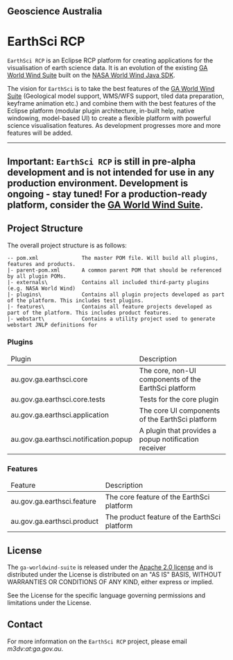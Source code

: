 ## Geoscience Australia ##
# EarthSci RCP #

`EarthSci RCP` is an Eclipse RCP platform for creating applications for the visualisation of earth science data. It is an evolution of the existing [GA World Wind Suite](https://github.com/ga-m3dv/ga-worldwind-suite) built on the [NASA World Wind Java SDK](http://worldwind.arc.nasa.gov/java/).

The vision for `EarthSci` is to take the best features of the [GA World Wind Suite](https://github.com/ga-m3dv/ga-worldwind-suite) (Geological model support, WMS/WFS support, tiled data preparation, keyframe animation etc.) and combine them with the best features of the Eclipse platform (modular plugin architecture, in-built help, native windowing, model-based UI) to create a flexible platform with powerful science visualisation features. As development progresses more and more features will be added.

---
**Important:**  `EarthSci RCP` is still in pre-alpha development and is not intended for use in any production environment. Development is ongoing - stay tuned! For a production-ready platform, consider the [GA World Wind Suite](https://github.com/ga-m3dv/ga-worldwind-suite).
---

## Project Structure ##

The overall project structure is as follows:

    -- pom.xml				The master POM file. Will build all plugins, features and products.
    |- parent-pom.xml		A common parent POM that should be referenced by all plugin POMs.
    |- externals\			Contains all included third-party plugins (e.g. NASA World Wind)
    |- plugins\				Contains all plugin projects developed as part of the platform. This includes test plugins.
    |- features\			Contains all feature projects developed as part of the platform. This includes product features.
    |- webstart\			Contains a utility project used to generate webstart JNLP definitions for 

### Plugins ###

<table>
	<thead><tr><td>Plugin</td><td>Description</td></tr></thead>
	<tbody>
		<tr><td>au.gov.ga.earthsci.core</td><td>The core, non-UI components of the EarthSci platform</td></tr>
		<tr><td>au.gov.ga.earthsci.core.tests</td><td>Tests for the core plugin</td></tr>
		<tr><td>au.gov.ga.earthsci.application</td><td>The core UI components of the EarthSci platform</td></tr>
		<tr><td>au.gov.ga.earthsci.notification.popup</td><td>A plugin that provides a popup notification receiver</td></tr>
	</tbody>
</table>

### Features ###

<table>
	<thead><tr><td>Feature</td><td>Description</td></tr></thead>
	<tbody>
		<tr><td>au.gov.ga.earthsci.feature</td><td>The core feature of the EarthSci platform</td></tr>
		<tr><td>au.gov.ga.earthsci.product</td><td>The product feature of the EarthSci platform</td></tr>
	</tbody>
</table>

## License ##
The `ga-worldwind-suite` is released under the [Apache 2.0 license](http://www.apache.org/licenses/LICENSE-2.0.html) and is distributed under the License is distributed on an "AS IS" BASIS, WITHOUT WARRANTIES OR CONDITIONS OF ANY KIND, either express or implied.

See the License for the specific language governing permissions and limitations under the License.

## Contact ##
For more information on the `EarthSci RCP` project, please email *m3dv:at:ga.gov.au*.